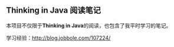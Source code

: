 ## Thinking in Java 阅读笔记

本项目不仅限于**Thinking in Java**的阅读，也包含了我平时学习的笔记。



学习经验：http://blog.jobbole.com/107224/